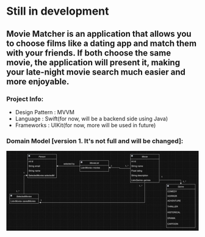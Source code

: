 # Still in development
## Movie Matcher is an application that allows you to choose films like a dating app and match them with your friends. If both choose the same movie, the application will present it, making your late-night movie search much easier and more enjoyable.

### Project Info:
- Design Pattern : MVVM
- Language : Swift(for now, will be a backend side using Java)
- Frameworks : UIKit(for now, more will be used in future)

### Domain Model [version 1. It's not full and will be changed]: 
![Domain](<FilmMatcher/images/photo_2023-10-15 21.30.46.jpeg>)